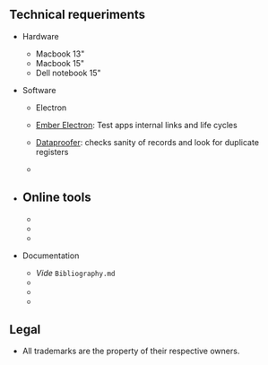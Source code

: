 ## Technical requeriments ##

* Hardware
     - Macbook 13"
	 - Macbook 15"
	 - Dell notebook 15"
 
* Software
     - Electron
     - [Ember Electron](https://ember-electron.js.org/): Test apps internal links and life cycles
     - [Dataproofer](https://github.com/dataproofer/Dataproofer): checks sanity of records and look for duplicate registers

     - 
* Online tools
     - 
     - 
     - 
     - 
     
* Documentation
     - _Vide_ `Bibliography.md`
     - 
     - 
     - 
     
## Legal ##

* All trademarks are the property of their respective owners.